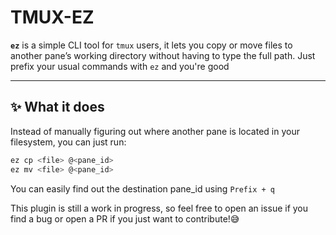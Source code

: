 # TMUX-EZ
**`ez`** is a simple CLI tool for `tmux` users, it lets you copy or move files to another pane’s working directory without having to type the full path. Just prefix your usual commands with `ez` and you're good

---

## ✨ What it does

Instead of manually figuring out where another pane is located in your filesystem, you can just run:

```bash
ez cp <file> @<pane_id>
ez mv <file> @<pane_id>
```

You can easily find out the destination pane_id using `Prefix + q`

This plugin is still a work in progress, so feel free to open an issue if you find a bug or open a PR if you just want to contribute!😅 

